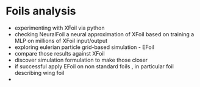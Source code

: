 # Foils analysis

- experimenting with XFoil via python
- checking NeuralFoil a neural approximation of XFoil based on training a MLP on millions of XFoil input/output
- exploring eulerian particle grid-based simulation - EFoil
- compare those results against XFoil
- discover simulation formulation to make those closer
- if successful apply EFoil on non standard foils , in particular foil describing wing foil
-  
